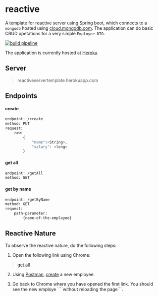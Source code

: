 # reactive
 
A template for reactive server using Spring boot, which connects to a ```mongodb``` hosted using [cloud.mongodb.com](https://cloud.mongodb.com/). The application can do basic CRUD opetations for a very simple ```Employee DTO```.

[![build pipeline](https://circleci.com/gh/ImRohitSingh/reactive.svg?style=svg)](https://circleci.com/gh/ImRohitSingh/reactive)

The application is currently hosted at [Heroku](https://www.heroku.com/).

## Server

> reactiveservertemplate.herokuapp.com

## Endpoints

#### create

```sh
endpoint: /create
method: PUT
request:
    raw:
        {
            "name":<String>,
            "salary": <long>
        }
```

#### get all

```sh
endpoint: /getAll
method: GET
```

#### get by name
```sh
endpoint: /getByName
method: GET
request:
    path-parameter:
        {name-of-the-employee}
```

## Reactive Nature

To observe the reactive nature, do the following steps:

1. Open the following link using Chrome:
> [get all](https://reactiveservertemplate.herokuapp.com/getAll)

2. Using [Postman](https://www.postman.com/downloads/), [create]((https://github.com/ImRohitSingh/reactive#create)) a new employee.

3. Go back to Chrome where you have opened the first link. You should see the new employe ````without reloading the page```.